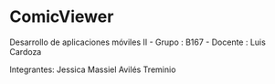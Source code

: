 # ComicViewer
 
Desarrollo de aplicaciones móviles II - Grupo : B167 - Docente : Luis Cardoza

Integrantes:
Jessica Massiel Avilés Treminio
